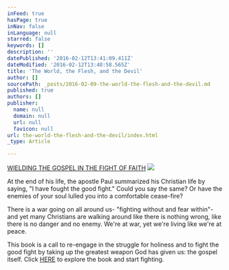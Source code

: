 ```yaml
---
inFeed: true
hasPage: true
inNav: false
inLanguage: null
starred: false
keywords: []
description: ''
datePublished: '2016-02-12T13:41:09.411Z'
dateModified: '2016-02-12T13:40:58.565Z'
title: 'The World, the Flesh, and the Devil'
author: []
sourcePath: _posts/2016-02-09-the-world-the-flesh-and-the-devil.md
published: true
authors: []
publisher:
  name: null
  domain: null
  url: null
  favicon: null
url: the-world-the-flesh-and-the-devil/index.html
_type: Article

---
```

[WIELDING THE GOSPEL IN THE FIGHT OF FAITH][0]
![](https://the-grid-user-content.s3-us-west-2.amazonaws.com/2af8f2f0-6441-47ec-9283-46e3000d517d.jpg)

At the end of his life, the apostle Paul summarized his Christian life by saying, "I have fought the good fight." Could you say the same? Or have the enemies of your soul lulled you into a comfortable cease-fire?

There is a war going on all around us- "fighting without and fear within"- and yet many Christians are walking around like there is nothing wrong, like there is no danger and no enemy. We're at war, yet we're living like we're at peace.

This book is a call to re-engage in the struggle for holiness and to fight the good fight by taking up the greatest weapon God has given us: the gospel itself. Click [HERE][0] to explore the book and start fighting.

[0]: https://thegrid.ai/the-world-the-flesh-and-the-devil/